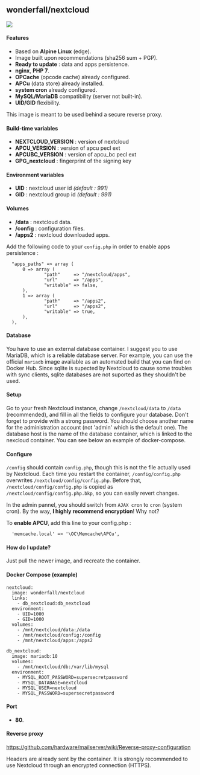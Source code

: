 ## wonderfall/nextcloud

![](https://pix.schrodinger.io/lwq5gNX5/mSPk3B7c.png)

#### Features
- Based on **Alpine Linux** (edge).
- Image built upon recommendations (sha256 sum + PGP).
- **Ready to update** : data and apps persistence.
- **nginx**, **PHP 7**.
- **OPCache** (opcode cache) already configured.
- **APCu** (data store) already installed.
- **system cron** already configured.
- **MySQL/MariaDB** compatibility (server not built-in).
- **UID/GID** flexibility.

This image is meant to be used behind a secure reverse proxy.

#### Build-time variables
- **NEXTCLOUD_VERSION** : version of nextcloud
- **APCU_VERSION** : version of apcu pecl ext
- **APCUBC_VERSION** : version of apcu_bc pecl ext
- **GPG_nextcloud** : fingerprint of the signing key

#### Environment variables
- **UID** : nextcloud user id *(default : 991)*
- **GID** : nextcloud group id *(default : 991)*

#### Volumes
- **/data** : nextcloud data.
- **/config** : configuration files.
- **/apps2** : nextcloud downloaded apps.

Add the following code to your `config.php` in order to enable apps persistence :

```
  "apps_paths" => array (
      0 => array (
              "path"     => "/nextcloud/apps",
              "url"      => "/apps",
              "writable" => false,
      ),
      1 => array (
              "path"     => "/apps2",
              "url"      => "/apps2",
              "writable" => true,
      ),
  ),
```

#### Database
You have to use an external database container. I suggest you to use MariaDB, which is a reliable database server. For example, you can use the official `mariadb` image available as an automated build that you can find on Docker Hub. Since sqlite is supected by Nextcloud to cause some troubles with sync clients, sqlite databases are not suported as they shouldn't be used. 

#### Setup
Go to your fresh Nextcloud instance, change `/nextcloud/data` to `/data` (recommended), and fill in all the fields to configure your database. Don't forget to provide with a strong password. You should choose another name for the administration account (not 'admin' which is the default one). The database host is the name of the database container, which is linked to the nexcloud container. You can see below an example of docker-compose.

#### Configure
`/config` should contain `config.php`, though this is not the file actually used by Nextcloud. Each time you restart the container, `/config/config.php` overwrites `/nextcloud/config/config.php`. Before that, `/nextcloud/config/config.php` is copied as `/nextcloud/config/config.php.bkp`, so you can easily revert changes.

In the admin pannel, you should switch from `AJAX cron` to `cron` (system cron). By the way, **I highly recommend encryption**! Why not?

To **enable APCU**, add this line to your config.php :

```
  'memcache.local' => '\OC\Memcache\APCu',
```

#### How do I update?
Just pull the newer image, and recreate the container.

#### Docker Compose (example)
```
nextcloud:
  image: wonderfall/nextcloud
  links:
    - db_nextcloud:db_nextcloud
  environment:
    - UID=1000
    - GID=1000
  volumes:
    - /mnt/nextcloud/data:/data
    - /mnt/nextcloud/config:/config
    - /mnt/nextcloud/apps:/apps2

db_nextcloud:
  image: mariadb:10
  volumes:
    - /mnt/nextcloud/db:/var/lib/mysql
  environment:
    - MYSQL_ROOT_PASSWORD=supersecretpassword
    - MYSQL_DATABASE=nextcloud
    - MYSQL_USER=nextcloud
    - MYSQL_PASSWORD=supersecretpassword
```

#### Port
- **80**.

#### Reverse proxy
https://github.com/hardware/mailserver/wiki/Reverse-proxy-configuration

Headers are already sent by the container. It is strongly recommended to use Nextcloud through an encrypted connection (HTTPS).
